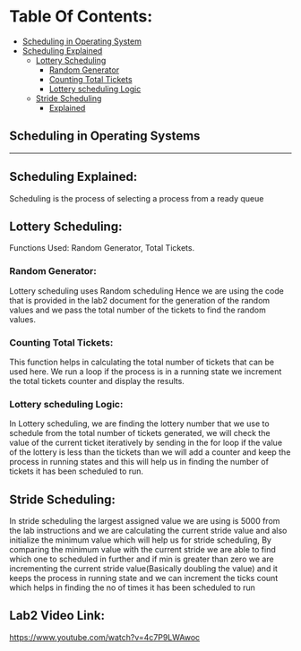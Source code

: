 # Table Of Contents:
   * [Scheduling in Operating System](#Scheduling-in-Operating-Systems)
   * [Scheduling Explained](#Scheduling-Explained)
      * [Lottery Scheduling](#Lottery-Scheduling)
        * [Random Generator](#Random-Generator)
        * [Counting Total Tickets](#Counting-Total-Tickets)
        * [Lottery scheduling Logic](#Lottery-scheduling-Logic)
      * [Stride Scheduling](#Stride-Scheduling)
        * [Explained](#Explained)
       

Scheduling in Operating Systems
----------------------------
----------------------------

## Scheduling Explained:

Scheduling is the process of selecting a process from a ready queue

Lottery Scheduling:
----------------------------
Functions Used: Random Generator, Total Tickets.

### Random Generator:

Lottery scheduling uses Random scheduling Hence we are using the code that is provided in the lab2 document for the generation of the random values and we pass the total number of the tickets to find the random values.

### Counting Total Tickets:

This function helps in calculating the total number of tickets that can be used here. We run a loop if the process is in a running state we increment the total tickets counter and display the results.

### Lottery scheduling Logic:

In Lottery scheduling, we are finding the lottery number that we use to schedule from the total number of tickets generated, we will check the value of the current ticket iteratively by sending in the for loop if the value of the lottery is less than the tickets than we will add a counter and keep the process in running states and this will help us in finding the number of tickets it has been scheduled to run. 

## Stride Scheduling:

In stride scheduling the largest assigned value we are using is 5000 from the lab instructions and we are calculating the current stride value and also initialize the minimum value which will help us for stride scheduling, By comparing the minimum value with the current stride we are able to find which one to scheduled in further and if min is greater than zero we are incrementing the current stride value(Basically doubling the value) and it keeps the process in running state and we can increment the ticks count which helps in finding the no of times it has been scheduled to run


## Lab2 Video Link: 
https://www.youtube.com/watch?v=4c7P9LWAwoc
